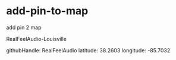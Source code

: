 # add-pin-to-map
add pin 2 map

RealFeelAudio-Louisville

githubHandle: RealFeelAudio
latitude: 38.2603
longitude: -85.7032
